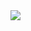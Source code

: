 <picture>
<source 
  srcset="https://github-readme-stats.vercel.app/api?username=Crimson-Ice&show_icons=true&theme=dark"
  media="(prefers-color-scheme: shades-of-purple)"
/>
<source
  srcset="https://github-readme-stats.vercel.app/api?username=Crimson-Ice&show_icons=true"
  media="(prefers-color-scheme: light), (prefers-color-scheme: no-preference)"
/>
<img src="https://github-readme-stats.vercel.app/api?username=Crimson-Ice&show_icons=true" />
</picture>
